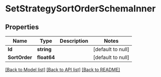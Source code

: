 # SetStrategySortOrderSchemaInner

## Properties
Name | Type | Description | Notes
------------ | ------------- | ------------- | -------------
**Id** | **string** |  | [default to null]
**SortOrder** | **float64** |  | [default to null]

[[Back to Model list]](../README.md#documentation-for-models) [[Back to API list]](../README.md#documentation-for-api-endpoints) [[Back to README]](../README.md)

